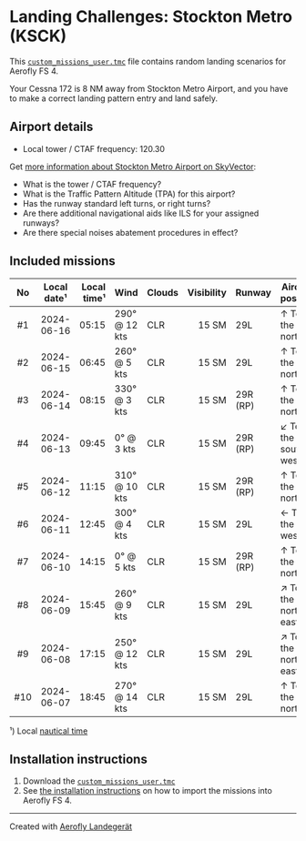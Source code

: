 # Landing Challenges: Stockton Metro (KSCK)

This [`custom_missions_user.tmc`](./custom_missions_user.tmc) file contains random landing scenarios for Aerofly FS 4.

Your Cessna 172 is 8 NM away from Stockton Metro Airport, and you have to make a correct landing pattern entry and land safely.

## Airport details

- Local tower / CTAF frequency: 120.30

Get [more information about Stockton Metro Airport on SkyVector](https://skyvector.com/airport/KSCK):

- What is the tower / CTAF frequency?
- What is the Traffic Pattern Altitude (TPA) for this airport?
- Has the runway standard left turns, or right turns?
- Are there additional navigational aids like ILS for your assigned runways?
- Are there special noises abatement procedures in effect?

## Included missions

| No  | Local date¹ | Local time¹ | Wind          | Clouds | Visibility | Runway   | Aircraft position    |
| :-: | ----------- | ----------: | ------------- | ------ | ---------: | -------- | -------------------- |
| #1  | 2024-06-16  |       05:15 | 290° @ 12 kts | CLR    |      15 SM | 29L      | ↑ To the north       |
| #2  | 2024-06-15  |       06:45 | 260° @ 5 kts  | CLR    |      15 SM | 29L      | ↑ To the north       |
| #3  | 2024-06-14  |       08:15 | 330° @ 3 kts  | CLR    |      15 SM | 29R (RP) | ↑ To the north       |
| #4  | 2024-06-13  |       09:45 | 0° @ 3 kts    | CLR    |      15 SM | 29R (RP) | ↙ To the south-west |
| #5  | 2024-06-12  |       11:15 | 310° @ 10 kts | CLR    |      15 SM | 29R (RP) | ↑ To the north       |
| #6  | 2024-06-11  |       12:45 | 300° @ 4 kts  | CLR    |      15 SM | 29L      | ← To the west        |
| #7  | 2024-06-10  |       14:15 | 0° @ 5 kts    | CLR    |      15 SM | 29R (RP) | ↑ To the north       |
| #8  | 2024-06-09  |       15:45 | 260° @ 9 kts  | CLR    |      15 SM | 29L      | ↗ To the north-east |
| #9  | 2024-06-08  |       17:15 | 250° @ 12 kts | CLR    |      15 SM | 29L      | ↗ To the north-east |
| #10 | 2024-06-07  |       18:45 | 270° @ 14 kts | CLR    |      15 SM | 29L      | ↑ To the north       |

¹) Local [nautical time](https://en.wikipedia.org/wiki/Nautical_time)

## Installation instructions

1. Download the [`custom_missions_user.tmc`](./custom_missions_user.tmc)
2. See [the installation instructions](https://fboes.github.io/aerofly-missions/docs/generic-installation.html) on how to import the missions into Aerofly FS 4.

---

Created with [Aerofly Landegerät](https://github.com/fboes/aerofly-patterns)
